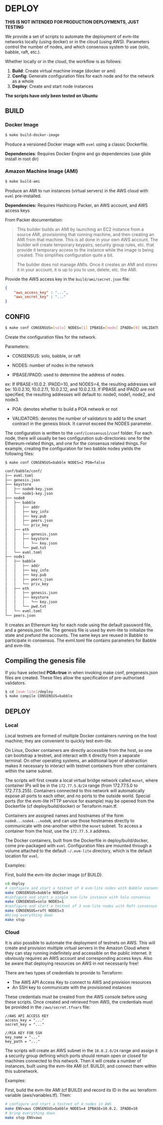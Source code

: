 # DEPLOY

**THIS IS NOT INTENDED FOR PRODUCTION DEPLOYMENTS, JUST TESTING**

We provide a set of scripts to automate the deployment of evm-lite networks
locally (using docker) or in the cloud (using AWS). Parameters control the
number of nodes, and which consensus system to use (solo, babble, raft, etc.).

Whether locally or in the cloud, the workflow is as follows:

1. **Build**: Create virtual machine image (docker or ami)
2. **Config**: Generate configuration files for each node and for the network as
               a whole
3. **Deploy**: Create and start node instances

**The scripts have only been tested on Ubuntu**

## BUILD

### Docker Image

```bash
$ make build-docker-image
```
Produce a versioned Docker image with `evml` using a classic Dockerfile.

**Dependencies**: Requires Docker Engine and go dependencies (use glide install
                  in root dir)

### Amazon Machine Image (AMI)

```bash
$ make build-ami
```
Produce an AMI to run instances (virtual servers) in the AWS cloud with `evml`
pre-installed.

**Dependencies:** Requires Hashicorp Packer, an AWS account, and AWS access keys

From Packer documentation:

> This builder builds an AMI by launching an EC2 instance from a source AMI,
> provisioning that running machine, and then creating an AMI from that machine.
> This is all done in your own AWS account. The builder will create temporary
> keypairs, security group rules, etc. that provide it temporary access to the
> instance while the image is being created. This simplifies configuration quite
> a bit.
>
> The builder does not manage AMIs. Once it creates an AMI and stores it in your
> account, it is up to you to use, delete, etc. the AMI.

Provide the AWS access key in the `build/ami/secret.json` file:

```json
{
    "aws_access_key" : "...",
    "aws_secret_key" : "..."
}
```

## CONFIG

```bash
$ make conf CONSENSUS=[solo] NODES=[1] IPBASE=[node] IPADD=[0] VALIDATORS=[validator] POA=[true|false]
```

Create the configuration files for the network.

Parameters:

- CONSENSUS: solo, babble, or raft

- NODES: number of nodes in the network

- IPBASE/IPADD: used to determine the address of nodes.

ex: If IPBASE=10.0.2. IPADD=10, and NODES=4, the resulting addresses will be:
    10.0.2.10, 10.0.2.11, 10.0.2.12, and 10.0.2.13.
    If IPBASE and IPADD are not specified, the resulting addresses will default
    to: node0, node1, node2, and node3.

- POA: denotes whether to build a POA network or not

- VALIDATORS: denotes the number of validators to add to the smart contract in the genesis block. It cannot exceed the NODES parameter.

The configuration is written to the `conf/[consensus]/conf` folder. For each
node, there will usually be two configuration sub-directories: one for the
Ethereum-related things, and one for the consensus related things. For example,
creating the configuration for two babble nodes yields the following files:

`$ make conf CONSENSUS=babble NODES=2 POA=false`

```bash
conf/babble/conf/
├── evml.toml
├── genesis.json
├── keystore
│   ├── node0-key.json
│   └── node1-key.json
├── node0
│   ├── babble
│   │   ├── addr
│   │   ├── key_info
│   │   ├── key.pub
│   │   ├── peers.json
│   │   └── priv_key
│   ├── eth
│   │   ├── genesis.json
│   │   ├── keystore
│   │   │   └── key.json
│   │   └── pwd.txt
│   └── evml.toml
├── node1
│   ├── babble
│   │   ├── addr
│   │   ├── key_info
│   │   ├── key.pub
│   │   ├── peers.json
│   │   └── priv_key
│   ├── eth
│   │   ├── genesis.json
│   │   ├── keystore
│   │   │   └── key.json
│   │   └── pwd.txt
│   └── evml.toml
└── peers.json

```

It creates an Ethereum key for each node using the default password file, and a
genesis.json file. The genesis file is used by evm-lite to initialize the state
and prefund the accounts. The same keys are reused in Babble to participate in
consensus. The evml.toml file contains parameters for Babble and evm-lite.

## Compiling the genesis file

If you have selected **POA=true** in when invoking make conf, pregenesis.json files are created. These files allow the specification of pre-authorised validators.

```bash
$ cd [evm-lite]/deploy
$ make compile CONSENSUS=babble
```

## DEPLOY

### Local

Local testnets are formed of multiple Docker containers running on the host
machine; they are convenient to quickly test evm-lite.

On Linux, Docker containers are directly accessible from the host, so one can
bootstrap a testnet, and interact with it directly from a separate terminal. On
other operating systems, an additional layer of abstraction makes it necessary
to interact with testnet containers from other containers within the same
subnet.

The scripts will first create a local virtual bridge network called `monet`,
where container IPs will be in the `172.77.5.0/24` range (from 172.77.5.0 to
172.77.5.255). Containers connected to this network will automatically expose
all ports to each other, and no ports to the outside world. Special ports (for
the evm-lite HTTP service for example) may be opened from the Dockerfile (cf
deploy/build/docker) or Terraform main.tf.

Containers are assigned names and hostnames of the form `node0...node4...nodeN`,
and can use those hostnames directly to communicate with one-another within the
`monet` subnet. To access a container from the host, use the `172.77.5.X`
address.

The Docker containers, built from the Dockerfile in deploy/build/docker, come
pre-packaged with `evml`. Configuration files are mounted through a volume
attached to the default `~/.evm-lite` directory, which is the default location
for `evml`.  

Examples:

First, build the evm-lite docker image (cf BUILD).

``` bash
cd deploy
# configure and start a testnet of 4 evm-lite nodes with Babble consensus
make CONSENSUS=babble NODES=4
#configure and start a single evm-lite instance with Solo consensus
make CONSENSUS=solo NODES=1
#configure and start a testnet of 3 evm-lite nodes with Raft consensus
make CONSENSUS=raft NODES=3
#bring everything down
make stop
```

### Cloud

It is also possible to automate the deployment of testnets on AWS. This will
create and provision multiple virtual servers in the Amazon Cloud where they can
stay running indefinitely and accessible on the public internet. It obviously
requires an AWS account and corresponding access keys. Also be aware that
deploying resources on AWS in not necessarily free!

There are two types of credentials to provide to Terraform:

- The AWS API Access Key to connect to AWS and provision resources
- An SSH key to communicate with the provisioned instances

These credentials must be created from the AWS console before using these
scripts. Once created and retrieved from AWS, the credentials must be provided 
in the `/aws/secret.tfvars` file:

```
//AWS API ACCESS KEY
access_key = "..."
secret_key = "..."

//RSA KEY FOR SSH
key_name = "..."
key_path = "..."
```

The scripts will create an AWS subnet in the `10.0.2.0/24` range and assign it a
security group defining which ports should remain open or closed for machines
connected to this network. Then it will create a number of instances, built
using the evm-lite AMI (cf. BUILD), and connect them within this subnetwork.

Examples:

First, build the evm-lite AMI (cf BUILD) and record its ID in the `ami`
terraform variable (aws/variables.tf). Then: 

```bash
# configure and start a testnet of 4 nodes in AWS
make ENV=aws CONSENSUS=babble NODES=4 IPBASE=10.0.2. IPADD=10
# bring everything down
make stop ENV=aws
```
